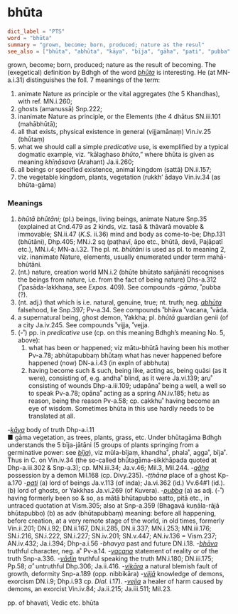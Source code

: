 # bhūta

``` toml
dict_label = "PTS"
word = "bhūta"
summary = "grown, become; born, produced; nature as the resul"
see_also = ["bhūta", "abhūta", "kāya", "bīja", "gāha", "pati", "pubba", "bhāva", "vacana", "vādin", "vikāra", "vijjā", "vejja"]
```

grown, become; born, produced; nature as the result of becoming. The (exegetical) definition by Bdhgh of the word *[bhūta](bhūta.md)* is interesting. He (at MN\-a.i.31) distinguishes the foll. 7 meanings of the term:

1. animate Nature as principle or the vital aggregates (the 5 Khandhas), with ref. MN.i.260;
2. ghosts (amanussā) Snp.222;
3. inanimate Nature as principle, or the Elements (the 4 dhātus SN.iii.101 (mahābhūtā);
4. all that exists, physical existence in general (vijjamānaṃ) Vin.iv.25 (bhūtaṃ)
5. what we should call a simple *predicative* use, is exemplified by a typical dogmatic example, viz. “kālaghaso *bhūto*,” where bhūta is given as meaning *khīṇāsava* (Arahant) Ja.ii.260;
6. all beings or specified existence, animal kingdom (sattā) DN.ii.157;
7. the vegetable kingdom, plants, vegetation (rukkh’ ādayo Vin.iv.34 (as bhūta\-gāma)

### Meanings ###

1. *bhūtā bhūtāni;* (pl.) beings, living beings, animate Nature Snp.35 (explained at Cnd.479 as 2 kinds, viz. tasā & thāvarā movable & immovable; SN.ii.47 (*K.S.* ii.36) mind and body as come\-to\-be; Dhp.131 (bhūtāni), Dhp.405; MN.i.2 sq (paṭhavī, āpo etc., bhūtā, devā, Pajāpatī etc.), MN.i.4; MN\-a.i.32. The pl. nt. *bhūtāni* is used as pl. to meaning 2, viz. inanimate Nature, elements, usually enumerated under term mahā\- bhūtāni.
2. (nt.) nature, creation world MN.i.2 (bhūte bhūtato sañjānāti recognises the beings from nature, i.e. from the fact of being nature) Dhs\-a.312 (˚pasāda\-lakkhaṇa, see *Expos.* 409). See compounds *\-gāma*, ˚pubba (?).
3. (nt. adj.) that which is i.e. natural, genuine, true; nt. truth; neg. *[abhūta](abhūta.md)* falsehood, lie Snp.397; Pv\-a.34. See compounds ˚bhāva ˚vacana, ˚vāda.
4. a supernatural being, ghost demon, Yakkha; pl. *bhūtā* guardian genii (of a city Ja.iv.245. See compounds ˚vijja, ˚vejja.
5. (\-˚) pp. in *predicative* use (cp. on this meaning Bdhgh’s meaning No. 5, above):
   1. what has been or happened; viz mātu\-bhūtā having been his mother Pv\-a.78; abhūtapubbaṃ bhūtaṃ what has never happened before happened (now) DN\-a.i.43 (in expln of abbhuta)
   2. having become such & such, being like, acting as, being quâsi (as it were), consisting of, e.g. andha˚ blind, as it were Ja.vi.139; aru˚ consisting of wounds Dhp\-a.iii.109; udapāna˚ being a well, a well so to speak Pv\-a.78; opāna˚ acting as a spring AN.iv.185; hetu as reason, being the reason Pv\-a.58; cp. cakkhu˚ having become an eye of wisdom. Sometimes bhūta in this use hardly needs to be translated at all.

*\-[kāya](kāya.md)* body of truth Dhp\-a.i.11  
■ gāma vegetation, as trees, plants, grass, etc. Under bhūtagāma Bdhgh understands the 5 bīja\-jātāni (5 groups of plants springing from a germinative power: see *[bīja](bīja.md)*), viz mūla\-bījaṃ, khandha˚, phala˚, agga˚, bīja˚. Thus in C. on Vin.iv.34 (the so\-called bhūtagāma\-sikkhāpada quoted at Dhp\-a.iii.302 & Snp\-a.3); cp. MN.iii.34; Ja.v.46; Mil.3, Mil.244. *\-[gāha](gāha.md)* possession by a demon Mil.168 (cp. Divy.235). *\-ṭṭhāna* place of a ghost Kp\-a.170 *\-[pati](pati.md)* (a) lord of beings Ja.v.113 (of inda); Ja.vi.362 (id.) Vv.64#1 (id.). (b) lord of ghosts, or Yakkhas Ja.vi.269 (of Kuvera). *\-[pubba](pubba.md)* (a) as adj. (\-˚) having formerly been so & so, as mātā bhūtapubbo satto, pitā etc., in untraced quotation at Vism.305; also at Snp\-a.359 (Bhagavā kuṇāla\-rājā bhūtapubbo) (b) as adv (bhūtapubbaṃ) meaning: before all happening, before creation, at a very remote stage of the world, in old times, formerly Vin.ii.201; DN.i.92; DN.ii.167, DN.ii.285, DN.ii.337; MN.i.253; MN.iii.176; SN.i.216, SN.i.222, SN.i.227; SN.iv.201; SN.v.447; AN.iv.136 = Vism.237; AN.iv.432; Ja.i.394; Dhp\-a.i.56 *\-bhavya* past and future DN.i.18. *\-[bhāva](bhāva.md)* truthful character, neg. a˚ Pv\-a.14. *\-[vacana](vacana.md)* statement of reality or of the truth Snp\-a.336. *\-[vādin](vādin.md)* truthful speaking the truth MN.i.180; DN.iii.175; Pp.58; *a˚* untruthful Dhp.306; Ja.ii.416. *\-[vikāra](vikāra.md)* a natural blemish fault of growth, deformity Snp\-a.189 (opp. nibbikāra) *\-[vijjā](vijjā.md)* knowledge of demons, exorcism DN.i.9; Dhp.i.93 cp. *Dial.* i.17). *\-[vejja](vejja.md)* a healer of harm caused by demons, an exorcist Vin.iv.84; Ja.ii.215; Ja.iii.511; Mil.23.

pp. of bhavati, Vedic etc. bhūta

